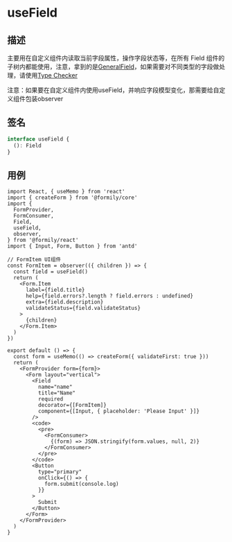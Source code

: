 # useField

## 描述

主要用在自定义组件内读取当前字段属性，操作字段状态等，在所有 Field 组件的子树内都能使用，注意，拿到的是[GeneralField](https://core.formilyjs.org/api/models/field#generalfield)，如果需要对不同类型的字段做处理，请使用[Type Checker](https://core.formilyjs.org/api/entry/form-checker)

<Alert>
注意：如果要在自定义组件内使用useField，并响应字段模型变化，那需要给自定义组件包装observer
</Alert>

## 签名

```ts
interface useField {
  (): Field
}
```

## 用例

```tsx
import React, { useMemo } from 'react'
import { createForm } from '@formily/core'
import {
  FormProvider,
  FormConsumer,
  Field,
  useField,
  observer,
} from '@formily/react'
import { Input, Form, Button } from 'antd'

// FormItem UI组件
const FormItem = observer(({ children }) => {
  const field = useField()
  return (
    <Form.Item
      label={field.title}
      help={field.errors?.length ? field.errors : undefined}
      extra={field.description}
      validateStatus={field.validateStatus}
    >
      {children}
    </Form.Item>
  )
})

export default () => {
  const form = useMemo(() => createForm({ validateFirst: true }))
  return (
    <FormProvider form={form}>
      <Form layout="vertical">
        <Field
          name="name"
          title="Name"
          required
          decorator={[FormItem]}
          component={[Input, { placeholder: 'Please Input' }]}
        />
        <code>
          <pre>
            <FormConsumer>
              {(form) => JSON.stringify(form.values, null, 2)}
            </FormConsumer>
          </pre>
        </code>
        <Button
          type="primary"
          onClick={() => {
            form.submit(console.log)
          }}
        >
          Submit
        </Button>
      </Form>
    </FormProvider>
  )
}
```
